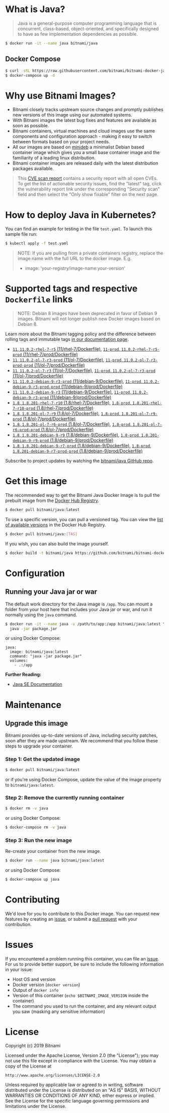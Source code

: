 # What is Java?

> Java is a general-purpose computer programming language that is concurrent, class-based, object-oriented, and specifically designed to have as few implementation dependencies as possible.

```bash
$ docker run -it --name java bitnami/java
```

## Docker Compose

```bash
$ curl -sSL https://raw.githubusercontent.com/bitnami/bitnami-docker-java/master/docker-compose.yml > docker-compose.yml
$ docker-compose up -d
```

# Why use Bitnami Images?

* Bitnami closely tracks upstream source changes and promptly publishes new versions of this image using our automated systems.
* With Bitnami images the latest bug fixes and features are available as soon as possible.
* Bitnami containers, virtual machines and cloud images use the same components and configuration approach - making it easy to switch between formats based on your project needs.
* All our images are based on [minideb](https://github.com/bitnami/minideb) a minimalist Debian based container image which gives you a small base container image and the familiarity of a leading linux distribution.
* Bitnami container images are released daily with the latest distribution packages available.


> This [CVE scan report](https://quay.io/repository/bitnami/java?tab=tags) contains a security report with all open CVEs. To get the list of actionable security issues, find the "latest" tag, click the vulnerability report link under the corresponding "Security scan" field and then select the "Only show fixable" filter on the next page.

# How to deploy Java in Kubernetes?

You can find an example for testing in the file `test.yaml`. To launch this sample file run:

```bash
$ kubectl apply -f test.yaml
```

> NOTE: If you are pulling from a private containers registry, replace the image name with the full URL to the docker image. E.g.
>
> - image: 'your-registry/image-name:your-version'

# Supported tags and respective `Dockerfile` links

> NOTE: Debian 8 images have been deprecated in favor of Debian 9 images. Bitnami will not longer publish new Docker images based on Debian 8.

Learn more about the Bitnami tagging policy and the difference between rolling tags and immutable tags [in our documentation page](https://docs.bitnami.com/containers/how-to/understand-rolling-tags-containers/).


- [`11`, `11.0.2-rhel-7-r5` (11/rhel-7/Dockerfile)](https://github.com/bitnami/bitnami-docker-java/blob/11.0.2-rhel-7-r5/11/rhel-7/Dockerfile), [`11-prod`, `11.0.2-rhel-7-r5-prod` (11/rhel-7/prod/Dockerfile)](https://github.com/bitnami/bitnami-docker-java/blob/11.0.2-rhel-7-r5/11/rhel-7/prod/Dockerfile)
- [`11`, `11.0.2-ol-7-r3-prod` (11/ol-7/Dockerfile)](https://github.com/bitnami/bitnami-docker-java/blob/11.0.2-ol-7-r3-prod/11/ol-7/Dockerfile), [`11-prod`, `11.0.2-ol-7-r3-prod-prod` (11/ol-7/prod/Dockerfile)](https://github.com/bitnami/bitnami-docker-java/blob/11.0.2-ol-7-r3-prod/11/ol-7/prod/Dockerfile)
- [`11`, `11.0.2-ol-7-r3` (11/ol-7/Dockerfile)](https://github.com/bitnami/bitnami-docker-java/blob/11.0.2-ol-7-r3/11/ol-7/Dockerfile), [`11-prod`, `11.0.2-ol-7-r3-prod` (11/ol-7/prod/Dockerfile)](https://github.com/bitnami/bitnami-docker-java/blob/11.0.2-ol-7-r3/11/ol-7/prod/Dockerfile)
- [`11`, `11.0.2-debian-9-r3-prod` (11/debian-9/Dockerfile)](https://github.com/bitnami/bitnami-docker-java/blob/11.0.2-debian-9-r3-prod/11/debian-9/Dockerfile), [`11-prod`, `11.0.2-debian-9-r3-prod-prod` (11/debian-9/prod/Dockerfile)](https://github.com/bitnami/bitnami-docker-java/blob/11.0.2-debian-9-r3-prod/11/debian-9/prod/Dockerfile)
- [`11`, `11.0.2-debian-9-r3` (11/debian-9/Dockerfile)](https://github.com/bitnami/bitnami-docker-java/blob/11.0.2-debian-9-r3/11/debian-9/Dockerfile), [`11-prod`, `11.0.2-debian-9-r3-prod` (11/debian-9/prod/Dockerfile)](https://github.com/bitnami/bitnami-docker-java/blob/11.0.2-debian-9-r3/11/debian-9/prod/Dockerfile)
- [`1.8`, `1.8.201-rhel-7-r10` (1.8/rhel-7/Dockerfile)](https://github.com/bitnami/bitnami-docker-java/blob/1.8.201-rhel-7-r10/1.8/rhel-7/Dockerfile), [`1.8-prod`, `1.8.201-rhel-7-r10-prod` (1.8/rhel-7/prod/Dockerfile)](https://github.com/bitnami/bitnami-docker-java/blob/1.8.201-rhel-7-r10/1.8/rhel-7/prod/Dockerfile)
- [`1.8`, `1.8.201-ol-7-r9` (1.8/ol-7/Dockerfile)](https://github.com/bitnami/bitnami-docker-java/blob/1.8.201-ol-7-r9/1.8/ol-7/Dockerfile), [`1.8-prod`, `1.8.201-ol-7-r9-prod` (1.8/ol-7/prod/Dockerfile)](https://github.com/bitnami/bitnami-docker-java/blob/1.8.201-ol-7-r9/1.8/ol-7/prod/Dockerfile)
- [`1.8`, `1.8.201-ol-7-r6-prod` (1.8/ol-7/Dockerfile)](https://github.com/bitnami/bitnami-docker-java/blob/1.8.201-ol-7-r6-prod/1.8/ol-7/Dockerfile), [`1.8-prod`, `1.8.201-ol-7-r6-prod-prod` (1.8/ol-7/prod/Dockerfile)](https://github.com/bitnami/bitnami-docker-java/blob/1.8.201-ol-7-r6-prod/1.8/ol-7/prod/Dockerfile)
- [`1.8`, `1.8.201-debian-9-r9` (1.8/debian-9/Dockerfile)](https://github.com/bitnami/bitnami-docker-java/blob/1.8.201-debian-9-r9/1.8/debian-9/Dockerfile), [`1.8-prod`, `1.8.201-debian-9-r9-prod` (1.8/debian-9/prod/Dockerfile)](https://github.com/bitnami/bitnami-docker-java/blob/1.8.201-debian-9-r9/1.8/debian-9/prod/Dockerfile)
- [`1.8`, `1.8.201-debian-9-r7-prod` (1.8/debian-9/Dockerfile)](https://github.com/bitnami/bitnami-docker-java/blob/1.8.201-debian-9-r7-prod/1.8/debian-9/Dockerfile), [`1.8-prod`, `1.8.201-debian-9-r7-prod-prod` (1.8/debian-9/prod/Dockerfile)](https://github.com/bitnami/bitnami-docker-java/blob/1.8.201-debian-9-r7-prod/1.8/debian-9/prod/Dockerfile)

Subscribe to project updates by watching the [bitnami/java GitHub repo](https://github.com/bitnami/bitnami-docker-java).

# Get this image

The recommended way to get the Bitnami Java Docker Image is to pull the prebuilt image from the [Docker Hub Registry](https://hub.docker.com/r/bitnami/java).

```bash
$ docker pull bitnami/java:latest
```

To use a specific version, you can pull a versioned tag. You can view the [list of available versions](https://hub.docker.com/r/bitnami/java/tags/) in the Docker Hub Registry.

```bash
$ docker pull bitnami/java:[TAG]
```

If you wish, you can also build the image yourself.

```bash
$ docker build -t bitnami/java https://github.com/bitnami/bitnami-docker-java.git
```

# Configuration

## Running your Java jar or war

The default work directory for the Java image is `/app`. You can mount a folder from your host here that includes your Java jar or war, and run it normally using the `java` command.

```bash
$ docker run -it --name java -v /path/to/app:/app bitnami/java:latest \
  java -jar package.jar
```

or using Docker Compose:

```
java:
  image: bitnami/java:latest
  command: "java -jar package.jar"
  volumes:
    - .:/app
```

**Further Reading:**

  - [Java SE Documentation](https://docs.oracle.com/javase/8/docs/api/)

# Maintenance

## Upgrade this image

Bitnami provides up-to-date versions of Java, including security patches, soon after they are made upstream. We recommend that you follow these steps to upgrade your container.

### Step 1: Get the updated image

```bash
$ docker pull bitnami/java:latest
```

or if you're using Docker Compose, update the value of the image property to `bitnami/java:latest`.

### Step 2: Remove the currently running container

```bash
$ docker rm -v java
```

or using Docker Compose:

```bash
$ docker-compose rm -v java
```

### Step 3: Run the new image

Re-create your container from the new image.

```bash
$ docker run --name java bitnami/java:latest
```

or using Docker Compose:

```bash
$ docker-compose up java
```

# Contributing

We'd love for you to contribute to this Docker image. You can request new features by creating an [issue](https://github.com/bitnami/bitnami-docker-java/issues), or submit a [pull request](https://github.com/bitnami/bitnami-docker-java/pulls) with your contribution.

# Issues

If you encountered a problem running this container, you can file an [issue](https://github.com/bitnami/bitnami-docker-java/issues). For us to provide better support, be sure to include the following information in your issue:

- Host OS and version
- Docker version (`docker version`)
- Output of `docker info`
- Version of this container (`echo $BITNAMI_IMAGE_VERSION` inside the container)
- The command you used to run the container, and any relevant output you saw (masking any sensitive
information)

# License

Copyright (c) 2019 Bitnami

Licensed under the Apache License, Version 2.0 (the "License");
you may not use this file except in compliance with the License.
You may obtain a copy of the License at

    http://www.apache.org/licenses/LICENSE-2.0

Unless required by applicable law or agreed to in writing, software
distributed under the License is distributed on an "AS IS" BASIS,
WITHOUT WARRANTIES OR CONDITIONS OF ANY KIND, either express or implied.
See the License for the specific language governing permissions and
limitations under the License.
